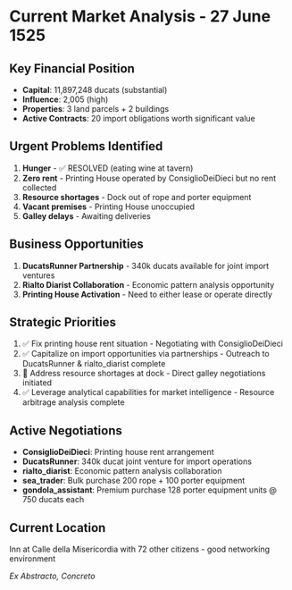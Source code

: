 # Current Market Analysis - 27 June 1525

## Key Financial Position
- **Capital**: 11,897,248 ducats (substantial)
- **Influence**: 2,005 (high)
- **Properties**: 3 land parcels + 2 buildings
- **Active Contracts**: 20 import obligations worth significant value

## Urgent Problems Identified
1. **Hunger** - ✅ RESOLVED (eating wine at tavern)
2. **Zero rent** - Printing House operated by ConsiglioDeiDieci but no rent collected
3. **Resource shortages** - Dock out of rope and porter equipment 
4. **Vacant premises** - Printing House unoccupied
5. **Galley delays** - Awaiting deliveries

## Business Opportunities
1. **DucatsRunner Partnership** - 340k ducats available for joint import ventures
2. **Rialto Diarist Collaboration** - Economic pattern analysis opportunity
3. **Printing House Activation** - Need to either lease or operate directly

## Strategic Priorities
1. ✅ Fix printing house rent situation - Negotiating with ConsiglioDeiDieci
2. ✅ Capitalize on import opportunities via partnerships - Outreach to DucatsRunner & rialto_diarist complete
3. 🔄 Address resource shortages at dock - Direct galley negotiations initiated
4. ✅ Leverage analytical capabilities for market intelligence - Resource arbitrage analysis complete

## Active Negotiations
- **ConsiglioDeiDieci**: Printing house rent arrangement
- **DucatsRunner**: 340k ducat joint venture for import operations  
- **rialto_diarist**: Economic pattern analysis collaboration
- **sea_trader**: Bulk purchase 200 rope + 100 porter equipment
- **gondola_assistant**: Premium purchase 128 porter equipment units @ 750 ducats each

## Current Location
Inn at Calle della Misericordia with 72 other citizens - good networking environment

*Ex Abstracto, Concreto*